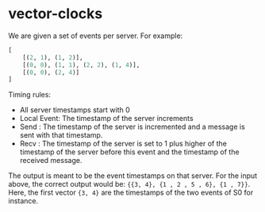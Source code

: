 # vector-clocks

We are given a set of events per server. For example:

```py
[
    [(2, 1), (1, 2)],
    [(0, 0), (1, 1), (2, 2), (1, 4)],
    [(0, 0), (2, 4)]
]
```

Timing rules:

- All server timestamps start with 0
- Local Event: The timestamp of the server increments
- Send : The timestamp of the server is incremented and a message is sent with that timestamp.
- Recv : The timestamp of the server is set to 1 plus higher of the timestamp of the server before this event and the timestamp of the received message.

The output is meant to be the event timestamps on that server. For the input above, the correct output would be: `{{3, 4}, {1 , 2 , 5 , 6}, {1 , 7}}`. 
Here, the first vector `{3, 4}` are the timestamps of the two events of S0 for instance.
